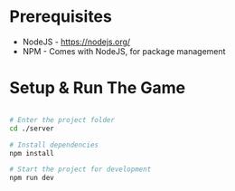 # Prerequisites

-   NodeJS - https://nodejs.org/
-   NPM - Comes with NodeJS, for package management

# Setup & Run The Game

```sh

# Enter the project folder
cd ./server

# Install dependencies
npm install

# Start the project for development
npm run dev
